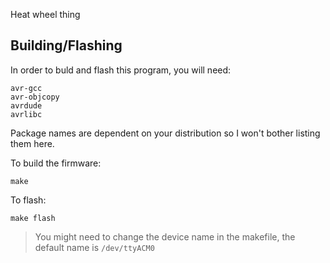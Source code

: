 Heat wheel thing

## Building/Flashing

In order to buld and flash this program, you will need:

```
avr-gcc
avr-objcopy
avrdude
avrlibc
```

Package names are dependent on your distribution so I won't bother listing them
here.

To build the firmware:

```
make
```

To flash:
```
make flash
```

> You might need to change the device name in the makefile, the default name is
> `/dev/ttyACM0`
